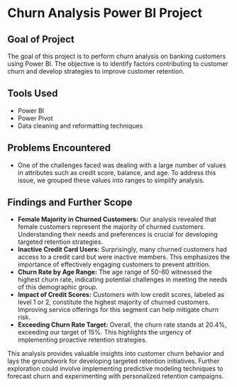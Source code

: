 # Churn Analysis Power BI Project

## Goal of Project
The goal of this project is to perform churn analysis on banking customers using Power BI. The objective is to identify factors contributing to customer churn and develop strategies to improve customer retention.

## Tools Used
- Power BI
- Power Pivot
- Data cleaning and reformatting techniques

## Problems Encountered
- One of the challenges faced was dealing with a large number of values in attributes such as credit score, balance, and age. To address this issue, we grouped these values into ranges to simplify analysis.

## Findings and Further Scope
- **Female Majority in Churned Customers:** Our analysis revealed that female customers represent the majority of churned customers. Understanding their needs and preferences is crucial for developing targeted retention strategies.
- **Inactive Credit Card Users:** Surprisingly, many churned customers had access to a credit card but were inactive members. This emphasizes the importance of effectively engaging customers to prevent attrition.
- **Churn Rate by Age Range:** The age range of 50-60 witnessed the highest churn rate, indicating potential challenges in meeting the needs of this demographic group.
- **Impact of Credit Scores:** Customers with low credit scores, labeled as level 1 or 2, constitute the highest majority of churned customers. Improving service offerings for this segment can help mitigate churn risk.
- **Exceeding Churn Rate Target:** Overall, the churn rate stands at 20.4%, exceeding our target of 15%. This highlights the urgency of implementing proactive retention strategies.

This analysis provides valuable insights into customer churn behavior and lays the groundwork for developing targeted retention initiatives. Further exploration could involve implementing predictive modeling techniques to forecast churn and experimenting with personalized retention campaigns.

